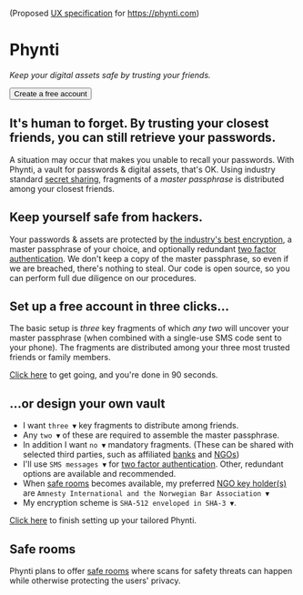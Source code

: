 (Proposed [UX specification][] for https://phynti.com)

# Phynti

_Keep your digital assets safe by trusting your friends._

<button>Create a free account</button>

## It's human to forget. By trusting your closest friends, you can still retrieve your passwords.

A situation may occur that makes you unable to recall your passwords. With Phynti, a vault for passwords & digital assets, that's OK. Using industry standard [secret sharing][], fragments of a *master passphrase* is distributed among your closest friends.

## Keep yourself safe from hackers.

Your passwords & assets are protected by [the industry's best encryption][], a master passphrase of your choice, and optionally redundant [two factor authentication][]. We don't keep a copy of the master passphrase, so even if we are breached, there's nothing to steal. Our code is open source, so you can perform full due diligence on our procedures.

## Set up a free account in three clicks...

The basic setup is _three_ key fragments of which _any two_ will uncover your master passphrase (when combined with a single-use SMS code sent to your phone). The fragments are distributed among your three most trusted friends or family members. 

[Click here][basic] to get going, and you're done in 90 seconds.

## ...or design your own vault

* I want `three ▼` key fragments to distribute among friends. 
* Any `two ▼` of these are required to assemble the master passphrase. 
* In addition I want `no ▼` mandatory fragments. (These can be shared with selected third parties, such as affiliated [banks][] and [NGOs][])
* I'll use `SMS messages ▼` for [two factor authentication][]. Other, redundant options are available and recommended.
* When [safe rooms][] becomes available, my preferred [NGO key holder(s)][] are `Amnesty International and the Norwegian Bar Association ▼` 
* My encryption scheme is `SHA-512 enveloped in SHA-3 ▼`.

[Click here][custom] to finish setting up your tailored Phynti.

## Safe rooms

Phynti plans to offer [safe rooms][] where scans for safety threats can happen while otherwise protecting the users' privacy.

[UX specification]: https://github.com/bjornte/transparent-encryption/
[Secret sharing]: encryption-scheme
[the industry's best encryption]: encryption-scheme
[two factor authentication]: https://en.wikipedia.org/wiki/Multi-factor_authentication
[basic]: basic
[custom]: custom
[banks]: phyntis-encryption-scheme#mandatory-key-holders
[NGOs]: non-government-key-holders
[NGO key holder(s)]: non-government-key-holders
[safe rooms]: safe-rooms
